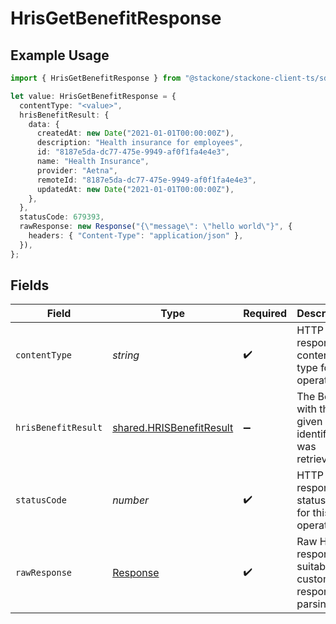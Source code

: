 # HrisGetBenefitResponse

## Example Usage

```typescript
import { HrisGetBenefitResponse } from "@stackone/stackone-client-ts/sdk/models/operations";

let value: HrisGetBenefitResponse = {
  contentType: "<value>",
  hrisBenefitResult: {
    data: {
      createdAt: new Date("2021-01-01T00:00:00Z"),
      description: "Health insurance for employees",
      id: "8187e5da-dc77-475e-9949-af0f1fa4e4e3",
      name: "Health Insurance",
      provider: "Aetna",
      remoteId: "8187e5da-dc77-475e-9949-af0f1fa4e4e3",
      updatedAt: new Date("2021-01-01T00:00:00Z"),
    },
  },
  statusCode: 679393,
  rawResponse: new Response("{\"message\": \"hello world\"}", {
    headers: { "Content-Type": "application/json" },
  }),
};
```

## Fields

| Field                                                                       | Type                                                                        | Required                                                                    | Description                                                                 |
| --------------------------------------------------------------------------- | --------------------------------------------------------------------------- | --------------------------------------------------------------------------- | --------------------------------------------------------------------------- |
| `contentType`                                                               | *string*                                                                    | :heavy_check_mark:                                                          | HTTP response content type for this operation                               |
| `hrisBenefitResult`                                                         | [shared.HRISBenefitResult](../../../sdk/models/shared/hrisbenefitresult.md) | :heavy_minus_sign:                                                          | The Benefit with the given identifier was retrieved.                        |
| `statusCode`                                                                | *number*                                                                    | :heavy_check_mark:                                                          | HTTP response status code for this operation                                |
| `rawResponse`                                                               | [Response](https://developer.mozilla.org/en-US/docs/Web/API/Response)       | :heavy_check_mark:                                                          | Raw HTTP response; suitable for custom response parsing                     |